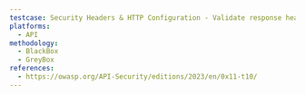 ```yaml
---
testcase: Security Headers & HTTP Configuration - Validate response headers (HSTS, CSP, X-Frame-Options, X-Content-Type-Options, Strict-Transport-Security) and proper TLS configuration (no weak ciphers, valid certificates)
platforms: 
  - API
methodology: 
  - BlackBox
  - GreyBox
references:
  - https://owasp.org/API-Security/editions/2023/en/0x11-t10/
---
```

